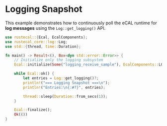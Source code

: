 # Logging Snapshot

This example demonstrates how to continuously poll the eCAL runtime for **log messages** using the `Log::get_logging()` API.

```rust
use rustecal::{Ecal, EcalComponents};
use rustecal_core::log::Log;
use std::{thread, time::Duration};

fn main() -> Result<(), Box<dyn std::error::Error>> {
    // Initialize only the logging subsystem
    Ecal::initialize(Some("logging_receive_sample"), EcalComponents::LOGGING, None)?;

    while Ecal::ok() {
        let entries = Log::get_logging()?;
        println!("=== Logging Snapshot ===\n");
        println!("Entries:\n{:#?}", entries);

        thread::sleep(Duration::from_secs(1));
    }

    Ecal::finalize();
    Ok(())
}
```
